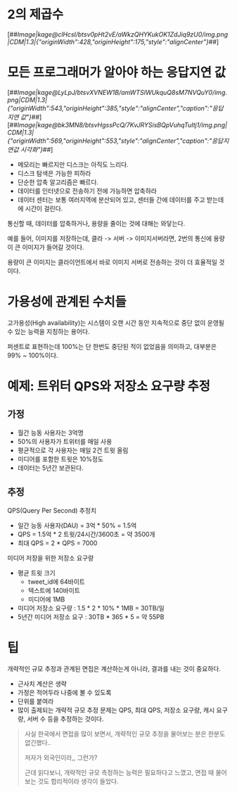 # 2의 제곱수

[##_Image|kage@clHcsl/btsv0pHt2vE/aWkzQHYKukOK1ZdJiq9zU0/img.png|CDM|1.3|{"originWidth":428,"originHeight":175,"style":"alignCenter"}_##]

# 모든 프로그래머가 알아야 하는 응답지연 값

[##_Image|kage@LyLpJ/btsvXVNEW1B/amWTSIWUkquQ8sM7NVQuY0/img.png|CDM|1.3|{"originWidth":543,"originHeight":385,"style":"alignCenter","caption":"응답지연 값"}_##][##_Image|kage@bk3MN8/btsvHgssPcQ/7KvJRYSisBQpVuhqTuItj1/img.png|CDM|1.3|{"originWidth":569,"originHeight":553,"style":"alignCenter","caption":"응답지연값 시각화"}_##]

-   메모리는 빠르지만 디스크는 아직도 느리다.
-   디스크 탐색은 가능한 피하라
-   단순한 압축 알고리즘은 빠르다.
-   데이터를 인터넷으로 전송하기 전에 가능하면 압축하라
-   데이터 센터는 보통 여러지역에 분산되어 있고, 센터들 간에 데이터를 주고 받는데에 시간이 걸린다.

통신할 때, 데이터를 압축하거나, 용량을 줄이는 것에 대해는 와닿는다.

  
예를 들어, 이미지를 저장하는데, 클라 -> 서버 -> 이미지서버라면, 2번의 통신에 용량이 큰 이미지가 들어갈 것이다.

  
용량이 큰 이미지는 클라이언트에서 바로 이미지 서버로 전송하는 것이 더 효율적일 것이다.

# 가용성에 관계된 수치들

고가용성(High availability)는 시스템이 오랜 시간 동안 지속적으로 중단 없이 운영될 수 있는 능력을 지칭하는 용어다.

  
퍼센트로 표현하는데 100%는 단 한번도 중단된 적이 없었음을 의미하고, 대부분은 99% ~ 100%이다.

# 예제: 트위터 QPS와 저장소 요구량 추정

## 가정

-   월간 능동 사용자는 3억명
-   50%의 사용자가 트위터를 매일 사용
-   평균적으로 각 사용자는 매일 2건 트윗 올림
-   미디어를 포함한 트윗은 10%정도
-   데이터는 5년간 보관된다.

## 추정

QPS(Query Per Second) 추정치

-   일간 능동 사용자(DAU) = 3억 \* 50% = 1.5억
-   QPS = 1.5억 \* 2 트윗/24시간/3600초 = 약 3500개
-   최대 QPS = 2 \* QPS = 7000

미디어 저장을 위한 저장소 요구량

-   평균 트윗 크기
    -   tweet\_id에 64바이트
    -   텍스트에 140바이트
    -   미디어에 1MB
-   미디어 저장소 요구량 : 1.5 \* 2 \* 10% \* 1MB = 30TB/일
-   5년간 미디어 저장소 요구 : 30TB \* 365 \* 5 = 약 55PB

# 팁

개략적인 규모 추정과 관계된 면접은 계산하는게 아니라, 결과를 내는 것이 중요하다.

-   근사치 계산은 생략
-   가정은 적어두라 나중에 볼 수 있도록
-   단위를 붙여라
-   많이 출제되는 개략적 규모 추정 문제는 QPS, 최대 QPS, 저장소 요구량, 캐시 요구량, 서버 수 등을 추정하는 것이다.

> 사실 한국에서 면접을 많이 보면서, 개략적인 규모 추정을 물어보는 분은 한분도 없긴했다..  
>   
> 저자가 외국인이라,, 그런가?  
>   
> 근데 읽다보니, 개략적인 규모 측정하는 능력은 필요하다고 느꼈고, 면접 때 물어보는 것도 합리적이라 생각이 들었다.